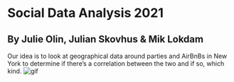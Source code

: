 # Social Data Analysis 2021

## By Julie Olin, Julian Skovhus & Mik Lokdam

Our idea is to look at geographical data around parties and AirBnBs in New York to determine if there’s a correlation between the two and if so, which kind.
![gif](/images/giffy.gif)